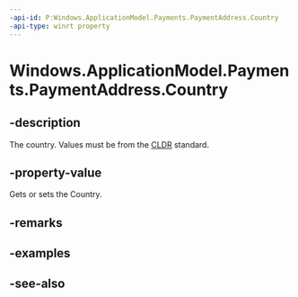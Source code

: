 ```yaml
---
-api-id: P:Windows.ApplicationModel.Payments.PaymentAddress.Country
-api-type: winrt property
---
```


<!-- Property syntax
public string Country { get;  set; }
-->

# Windows.ApplicationModel.Payments.PaymentAddress.Country

## -description
The country. Values must be from the [CLDR](http://cldr.unicode.org/) standard.

## -property-value
Gets or sets the Country.

## -remarks

## -examples

## -see-also